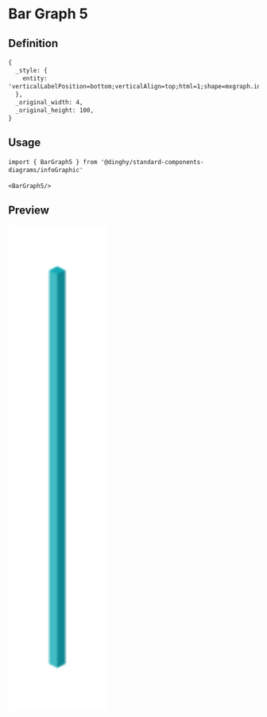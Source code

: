 # Bar Graph 5

## Definition

```
{
  _style: { 
    entity: 'verticalLabelPosition=bottom;verticalAlign=top;html=1;shape=mxgraph.infographic.shadedCube;isoAngle=15;fillColor=#12AAB5;strokeColor=none;fontStyle=1;fontColor=#12AAB5;fontSize=12;shadow=0;',
  },
  _original_width: 4,
  _original_height: 100,
}
```

## Usage

```
import { BarGraph5 } from '@dinghy/standard-components-diagrams/infoGraphic'

<BarGraph5/>
```

## Preview

<img src="./bar-graph-5.png" width="200"/>

